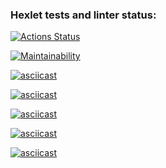 ### Hexlet tests and linter status:
[![Actions Status](https://github.com/Snouly/frontend-project-44/actions/workflows/hexlet-check.yml/badge.svg)](https://github.com/Snouly/frontend-project-44/actions)

[![Maintainability](https://api.codeclimate.com/v1/badges/c64eaddc4ca1a7c6947d/maintainability)](https://codeclimate.com/github/Snouly/frontend-project-44/maintainability)

[![asciicast](https://asciinema.org/a/rUXfxCZx4nMSrzemHus9v7Fvz.svg)](https://asciinema.org/a/rUXfxCZx4nMSrzemHus9v7Fvz)

[![asciicast](https://asciinema.org/a/QK33odrulFKM9NZqDjuBTtLAG.svg)](https://asciinema.org/a/QK33odrulFKM9NZqDjuBTtLAG)

[![asciicast](https://asciinema.org/a/45grZ62JnVz0vCTYt17j2yuZX.svg)](https://asciinema.org/a/45grZ62JnVz0vCTYt17j2yuZX)

[![asciicast](https://asciinema.org/a/XMpscNg8El7WuIFmaGashucvF.svg)](https://asciinema.org/a/XMpscNg8El7WuIFmaGashucvF)

[![asciicast](https://asciinema.org/a/PXanM0Kmd7C3jIFXanBCqUNAd.svg)](https://asciinema.org/a/PXanM0Kmd7C3jIFXanBCqUNAd)